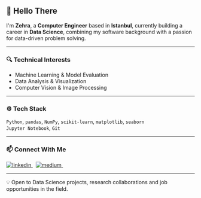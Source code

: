 ## 👋 Hello There

I'm **Zehra**, a **Computer Engineer** based in **Istanbul**, currently building a career in **Data Science**, combining my software background with a passion for data-driven problem solving.

---

### 🔍 Technical Interests

- Machine Learning & Model Evaluation  
- Data Analysis & Visualization   
- Computer Vision & Image Processing  

---

### ⚙️ Tech Stack

`Python`, `pandas`, `NumPy`, `scikit-learn`, `matplotlib`, `seaborn`  
`Jupyter Notebook`, `Git` 

---

### 📫 Connect With Me

<a href="https://linkedin.com/in/zehramervegul" target="_blank">
<img src="https://img.shields.io/badge/linkedin-%231E77B5.svg?&style=for-the-badge&logo=linkedin&logoColor=white" alt="linkedin" />
</a> &nbsp;

<a href="https://medium.com/@zmgul" target="_blank">
<img src="https://img.shields.io/badge/medium-%23000000.svg?&style=for-the-badge&logo=medium&logoColor=green" alt="medium" />
</a> &nbsp;

---

💡 Open to Data Science projects, research collaborations and job opportunities in the field.

